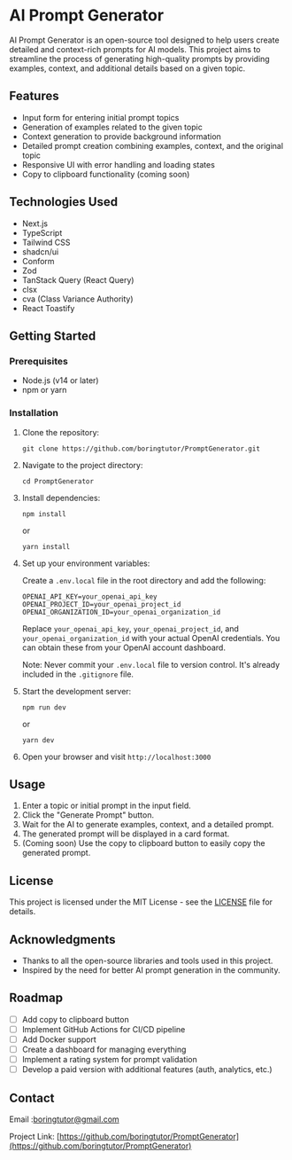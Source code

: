 # AI Prompt Generator

AI Prompt Generator is an open-source tool designed to help users create detailed and context-rich prompts for AI models. This project aims to streamline the process of generating high-quality prompts by providing examples, context, and additional details based on a given topic.

## Features

- Input form for entering initial prompt topics
- Generation of examples related to the given topic
- Context generation to provide background information
- Detailed prompt creation combining examples, context, and the original topic
- Responsive UI with error handling and loading states
- Copy to clipboard functionality (coming soon)

## Technologies Used

- Next.js
- TypeScript
- Tailwind CSS
- shadcn/ui
- Conform
- Zod
- TanStack Query (React Query)
- clsx
- cva (Class Variance Authority)
- React Toastify

## Getting Started

### Prerequisites

- Node.js (v14 or later)
- npm or yarn

### Installation

1. Clone the repository:

   ```
   git clone https://github.com/boringtutor/PromptGenerator.git
   ```

2. Navigate to the project directory:

   ```
   cd PromptGenerator
   ```

3. Install dependencies:

   ```
   npm install
   ```

   or

   ```
   yarn install
   ```

4. Set up your environment variables:

   Create a `.env.local` file in the root directory and add the following:

   ```
   OPENAI_API_KEY=your_openai_api_key
   OPENAI_PROJECT_ID=your_openai_project_id
   OPENAI_ORGANIZATION_ID=your_openai_organization_id
   ```

   Replace `your_openai_api_key`, `your_openai_project_id`, and `your_openai_organization_id` with your actual OpenAI credentials. You can obtain these from your OpenAI account dashboard.

   Note: Never commit your `.env.local` file to version control. It's already included in the `.gitignore` file.

5. Start the development server:

   ```
   npm run dev
   ```

   or

   ```
   yarn dev
   ```

6. Open your browser and visit `http://localhost:3000`

## Usage

1. Enter a topic or initial prompt in the input field.
2. Click the "Generate Prompt" button.
3. Wait for the AI to generate examples, context, and a detailed prompt.
4. The generated prompt will be displayed in a card format.
5. (Coming soon) Use the copy to clipboard button to easily copy the generated prompt.

## License

This project is licensed under the MIT License - see the [LICENSE](LICENSE) file for details.

## Acknowledgments

- Thanks to all the open-source libraries and tools used in this project.
- Inspired by the need for better AI prompt generation in the community.

## Roadmap

- [ ] Add copy to clipboard button
- [ ] Implement GitHub Actions for CI/CD pipeline
- [ ] Add Docker support
- [ ] Create a dashboard for managing everything
- [ ] Implement a rating system for prompt validation
- [ ] Develop a paid version with additional features (auth, analytics, etc.)

## Contact

Email :[boringtutor@gmail.com](boringtutor@gmail.com)

Project Link: [https://github.com/boringtutor/PromptGenerator](https://github.com/boringtutor/PromptGenerator)
